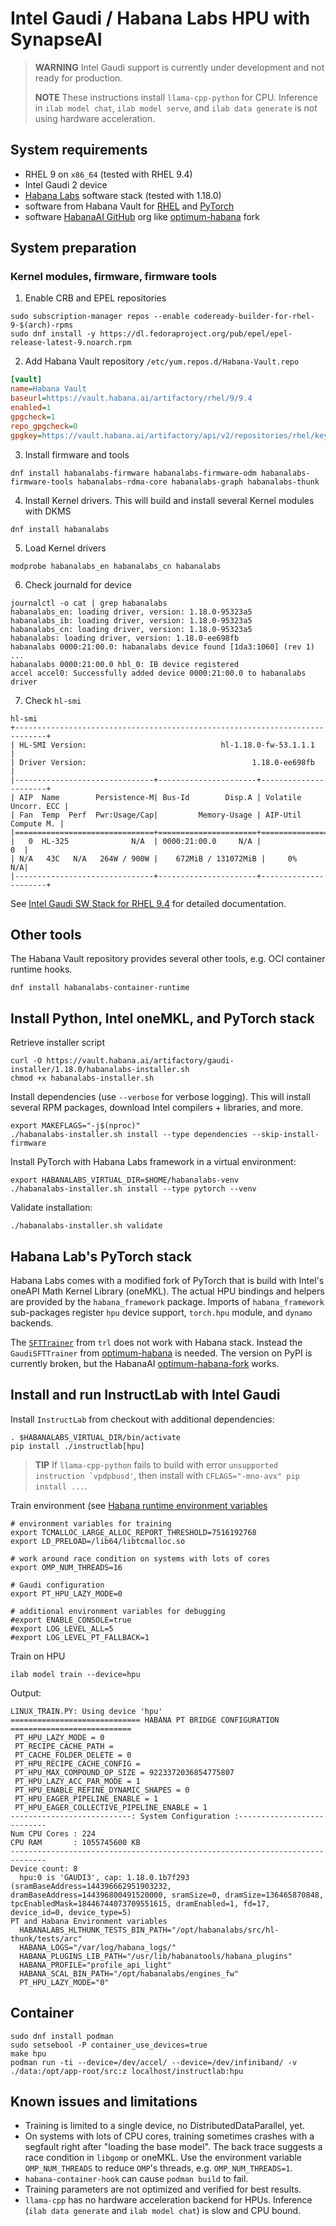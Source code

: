 # Intel Gaudi / Habana Labs HPU with SynapseAI

> **WARNING** Intel Gaudi support is currently under development and not ready for production.
>
> **NOTE** These instructions install `llama-cpp-python` for CPU. Inference in `ilab model chat`, `ilab model serve`, and `ilab data generate` is not using hardware acceleration.

## System requirements

- RHEL 9 on `x86_64` (tested with RHEL 9.4)
- Intel Gaudi 2 device
- [Habana Labs](https://docs.habana.ai/en/latest/index.html) software stack (tested with 1.18.0)
- software from Habana Vault for [RHEL](https://vault.habana.ai/ui/native/rhel) and [PyTorch](https://vault.habana.ai/ui/native/gaudi-pt-modules)
- software [HabanaAI GitHub](https://github.com/HabanaAI/) org like [optimum-habana](https://github.com/HabanaAI/optimum-habana-fork) fork

## System preparation

### Kernel modules, firmware, firmware tools

1. Enable CRB and EPEL repositories

```shell
sudo subscription-manager repos --enable codeready-builder-for-rhel-9-$(arch)-rpms
sudo dnf install -y https://dl.fedoraproject.org/pub/epel/epel-release-latest-9.noarch.rpm
```

2. Add Habana Vault repository `/etc/yum.repos.d/Habana-Vault.repo`

```ini
[vault]
name=Habana Vault
baseurl=https://vault.habana.ai/artifactory/rhel/9/9.4
enabled=1
gpgcheck=1
repo_gpgcheck=0
gpgkey=https://vault.habana.ai/artifactory/api/v2/repositories/rhel/keyPairs/primary/public
```

3. Install firmware and tools

```shell
dnf install habanalabs-firmware habanalabs-firmware-odm habanalabs-firmware-tools habanalabs-rdma-core habanalabs-graph habanalabs-thunk
```

4. Install Kernel drivers. This will build and install several Kernel modules with DKMS

```shell
dnf install habanalabs
```

5. Load Kernel drivers

```shell
modprobe habanalabs_en habanalabs_cn habanalabs
```

6. Check journald for device

```shell
journalctl -o cat | grep habanalabs
habanalabs_en: loading driver, version: 1.18.0-95323a5
habanalabs_ib: loading driver, version: 1.18.0-95323a5
habanalabs_cn: loading driver, version: 1.18.0-95323a5
habanalabs: loading driver, version: 1.18.0-ee698fb
habanalabs 0000:21:00.0: habanalabs device found [1da3:1060] (rev 1)
...
habanalabs 0000:21:00.0 hbl_0: IB device registered
accel accel0: Successfully added device 0000:21:00.0 to habanalabs driver
```

7. Check `hl-smi`

````shell
hl-smi
+-----------------------------------------------------------------------------+
| HL-SMI Version:                              hl-1.18.0-fw-53.1.1.1          |
| Driver Version:                                     1.18.0-ee698fb          |
|-------------------------------+----------------------+----------------------+
| AIP  Name        Persistence-M| Bus-Id        Disp.A | Volatile Uncorr. ECC |
| Fan  Temp  Perf  Pwr:Usage/Cap|         Memory-Usage | AIP-Util  Compute M. |
|===============================+======================+======================|
|   0  HL-325              N/A  | 0000:21:00.0     N/A |                   0  |
| N/A   43C   N/A   264W / 900W |    672MiB / 131072MiB |     0%           N/A|
|-------------------------------+----------------------+----------------------+
````

See [Intel Gaudi SW Stack for RHEL 9.4](https://docs.habana.ai/en/latest/shared/Install_Driver_and_Firmware.html)
for detailed documentation.

## Other tools

The Habana Vault repository provides several other tools, e.g. OCI container runtime hooks.

```shell
dnf install habanalabs-container-runtime
```

## Install Python, Intel oneMKL, and PyTorch stack

Retrieve installer script

```shell
curl -O https://vault.habana.ai/artifactory/gaudi-installer/1.18.0/habanalabs-installer.sh
chmod +x habanalabs-installer.sh
```

Install dependencies (use `--verbose` for verbose logging). This will install several RPM packages, download Intel compilers + libraries, and more.

```shell
export MAKEFLAGS="-j$(nproc)"
./habanalabs-installer.sh install --type dependencies --skip-install-firmware
```

Install PyTorch with Habana Labs framework in a virtual environment:

```shell
export HABANALABS_VIRTUAL_DIR=$HOME/habanalabs-venv
./habanalabs-installer.sh install --type pytorch --venv
```

Validate installation:

```shell
./habanalabs-installer.sh validate
```

## Habana Lab's PyTorch stack

Habana Labs comes with a modified fork of PyTorch that is build with Intel's oneAPI Math Kernel Library (oneMKL). The actual HPU bindings and helpers are provided by the `habana_framework` package. Imports of `habana_framework` sub-packages register `hpu` device support, `torch.hpu` module, and `dynamo` backends.

The [`SFTTrainer`](https://huggingface.co/docs/trl/sft_trainer) from `trl` does not work with Habana stack. Instead the `GaudiSFTTrainer` from [optimum-habana](https://huggingface.co/docs/optimum/habana/index) is needed. The version on PyPI is currently broken, but the HabanaAI [optimum-habana-fork](https://github.com/HabanaAI/optimum-habana-fork) works.

## Install and run InstructLab with Intel Gaudi

Install `InstructLab` from checkout with additional dependencies:

```shell
. $HABANALABS_VIRTUAL_DIR/bin/activate
pip install ./instructlab[hpu]
```

> **TIP** If `llama-cpp-python` fails to build with error ``unsupported instruction `vpdpbusd'``, then install with `CFLAGS="-mno-avx" pip install ...`.

Train environment (see [Habana runtime environment variables](https://docs.habana.ai/en/latest/PyTorch/Reference/Runtime_Flags.html)

```shell
# environment variables for training
export TCMALLOC_LARGE_ALLOC_REPORT_THRESHOLD=7516192768
export LD_PRELOAD=/lib64/libtcmalloc.so

# work around race condition on systems with lots of cores
export OMP_NUM_THREADS=16

# Gaudi configuration
export PT_HPU_LAZY_MODE=0

# additional environment variables for debugging
#export ENABLE_CONSOLE=true
#export LOG_LEVEL_ALL=5
#export LOG_LEVEL_PT_FALLBACK=1
```

Train on HPU

```shell
ilab model train --device=hpu
```

Output:

```shell-session
LINUX_TRAIN.PY: Using device 'hpu'
============================= HABANA PT BRIDGE CONFIGURATION ===========================
 PT_HPU_LAZY_MODE = 0
 PT_RECIPE_CACHE_PATH =
 PT_CACHE_FOLDER_DELETE = 0
 PT_HPU_RECIPE_CACHE_CONFIG = 
 PT_HPU_MAX_COMPOUND_OP_SIZE = 9223372036854775807
 PT_HPU_LAZY_ACC_PAR_MODE = 1
 PT_HPU_ENABLE_REFINE_DYNAMIC_SHAPES = 0
 PT_HPU_EAGER_PIPELINE_ENABLE = 1
 PT_HPU_EAGER_COLLECTIVE_PIPELINE_ENABLE = 1
---------------------------: System Configuration :---------------------------
Num CPU Cores : 224
CPU RAM       : 1055745600 KB
------------------------------------------------------------------------------
Device count: 8
  hpu:0 is 'GAUDI3', cap: 1.18.0.1b7f293 (sramBaseAddress=144396662951903232, dramBaseAddress=144396800491520000, sramSize=0, dramSize=136465870848, tpcEnabledMask=18446744073709551615, dramEnabled=1, fd=17, device_id=0, device_type=5)
PT and Habana Environment variables
  HABANALABS_HLTHUNK_TESTS_BIN_PATH="/opt/habanalabs/src/hl-thunk/tests/arc"
  HABANA_LOGS="/var/log/habana_logs/"
  HABANA_PLUGINS_LIB_PATH="/usr/lib/habanatools/habana_plugins"
  HABANA_PROFILE="profile_api_light"
  HABANA_SCAL_BIN_PATH="/opt/habanalabs/engines_fw"
  PT_HPU_LAZY_MODE="0"
```

## Container

```shell
sudo dnf install podman
sudo setsebool -P container_use_devices=true
make hpu
podman run -ti --device=/dev/accel/ --device=/dev/infiniband/ -v ./data:/opt/app-root/src:z localhost/instructlab:hpu
```

## Known issues and limitations

- Training is limited to a single device, no DistributedDataParallel, yet.
- On systems with lots of CPU cores, training sometimes crashes with a segfault right after "loading the base model". The back trace suggests a race condition in `libgomp` or oneMKL. Use the environment variable `OMP_NUM_THREADS` to reduce `OMP`'s threads, e.g. `OMP_NUM_THREADS=1`.
- `habana-container-hook` can cause `podman build` to fail.
- Training parameters are not optimized and verified for best results.
- `llama-cpp` has no hardware acceleration backend for HPUs. Inference (`ilab data generate` and `ilab model chat`) is slow and CPU bound.
